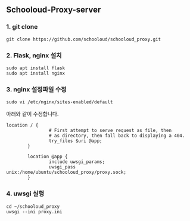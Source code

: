 ## Schooloud-Proxy-server

### 1. git clone

```
git clone https://github.com/schooloud/schooloud_proxy.git
```

### 2. Flask, nginx 설치

```
sudo apt install flask
sudo apt install nginx
```

### 3. nginx 설정파일 수정

```
sudo vi /etc/nginx/sites-enabled/default
```

아래와 같이 수정합니다.

```
location / {
                # First attempt to serve request as file, then
                # as directory, then fall back to displaying a 404.
                try_files $uri @app;
        }

        location @app {
                include uwsgi_params;
                uwsgi_pass unix:/home/ubuntu/schooloud_proxy/proxy.sock;
        }
```

### 4. uwsgi 실행

```
cd ~/schooloud_proxy
uwsgi --ini proxy.ini
```
